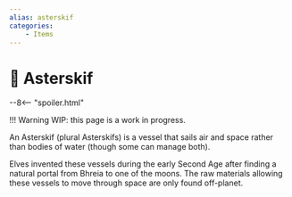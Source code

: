 ```yaml
---
alias: asterskif
categories:
    - Items
---
```

# 🔐 Asterskif

--8<-- "spoiler.html"

!!! Warning
    WIP: this page is a work in progress.

An Asterskif (plural Asterskifs) is a vessel that sails air and space rather than bodies of water (though some can manage both).

Elves invented these vessels during the early Second Age after finding a natural portal from Bhreia to one of the moons. The raw materials allowing these vessels to move through space are only found off-planet.
